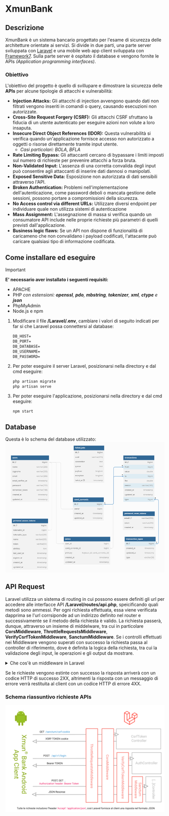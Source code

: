 # XmunBank
## Descrizione
XmunBank è un sistema bancario progettato per l'esame di sicurezza delle architetture orientate ai servizi. Si divide in due parti, una parte server sviluppata con [Laravel](https://laravel.com/) e una mobile web app client sviluppata con [Framework7](https://framework7.io/). Sulla parte server è ospitato il database e vengono fornite le APIs *(Application programming interfaces)*. 
### Obiettivo
L'obiettivo del progetto è quello di svillupare e dimostrare la sicurezza delle **APIs** per alcune tipologie di attacchi e vulnerabilità:
- **Injection Attacks:** Gli attacchi di injection avvengono quando dati non filtrati vengono inseriti in comandi o query, causando esecuzioni non autorizzate.
- **Cross-Site Request Forgery (CSRF):** Gli attacchi CSRF sfruttano la fiducia di un utente autenticato per eseguire azioni non volute a loro insaputa.
- **Insecure Direct Object References (IDOR):** Questa vulnerabilità si verifica quando un'applicazione fornisce accesso non autorizzato a oggetti o risorse direttamente tramite input utente.
  - *Casi particolari: BOLA, BFLA*
- **Rate Limiting Bypass:** Gli attaccanti cercano di bypassare i limiti imposti sul numero di richieste per prevenire attacchi a forza bruta.
- **Non-Validated Input:** L'assenza di una corretta convalida degli input può consentire agli attaccanti di inserire dati dannosi o manipolati.
- **Exposed Sensitive Data:** Esposizione non autorizzata di dati sensibili attraverso l'API.
- **Broken Authentication:** Problemi nell'implementazione dell'autenticazione, come password deboli o mancata gestione delle sessioni, possono portare a compromissioni della sicurezza.
- **No Access control via different URLs:** Utilizzare diversi endpoint per individuare quale non utilizza sistemi di autenticazione
- **Mass Assignment:** L'assegnazione di massa si verifica quando un consumatore API include nelle proprie richieste più parametri di quelli previsti dall'applicazione.
- **Business logic flaws:** Se un API non dispone di funzionalità di caricameno che non convalidano i payload codificati, l'attacante può caricare qualsiasi tipo di informazione codificata.

## Come installare ed eseguire
> [!IMPORTANT]
> **E' necessario aver installato i seguenti requisiti:**
> - APACHE
> - PHP *con estensioni: **openssl**, **pdo**, **mbstring**, **tokenizer**, **xml**, **ctype** e **json***
> - PhpMyAdmin
> - Node.js e npm

1. Modificare il file **/Laravel/.env**, cambiare i valori di seguito indicati per far si che Laravel possa connettersi al database:
   ```
   DB_HOST=
   DB_PORT=
   DB_DATABASE=
   DB_USERNAME=
   DB_PASSWORD=
   ```

1. Per poter eseguire il server Laravel, posizionarsi nella directory e dal cmd eseguire:
   ```
   php artisan migrate
   php artisan serve
   ```

1. Per poter eseguire l'applicazione, posizionarsi nella directory e dal cmd eseguire:
   ```
   npm start
   ```

## Database
Questa è lo schema del database utilizzato:
![Schema database](/assets/sqlScheme.png)

## API Request
Laravel utilizza un sistema di routing in cui possono essere definiti gli url per accedere alle interfacce API **/Laravel/routes/api.php**, speicificando quali metodi sono ammessi. Per ogni richiesta effettuata, essa viene verificata dapprima se l'url corrsiponde ad un indirizzo definito nel router e successivamente se il metodo della richiesta è valido.
La richiesta passerà, dunque, attraverso un insieme di middelware, tra cui in particolare **CorsMiddleware**, **ThrottleRequestsMiddleware**, **VerifyCsrfTokenMiddleware**, **SanctumMiddleware**. Se i controlli effettuati nei Middleware vengono superati con successo la richiesta passa al controller di riferimento, dove è definita la logica della richiesta, tra cui la validazione degli input, le operazioni e gli output da mostrare.
<details>
<summary>Che cos'è un middleware in Laravel</summary>
In Laravel, un middleware è uno strato intermedio tra una richiesta HTTP in ingresso e il kernel dell'applicazione. Questo strato intermedio può eseguire azioni sulla richiesta in arrivo o sulla risposta in uscita, fornendo un meccanismo per modificare o interrompere il flusso di esecuzione dell'applicazione.
Un middleware può essere utilizzato per eseguire varie operazioni, come l'autenticazione, l'autorizzazione, la gestione della cache, il logging, la manipolazione della richiesta o della risposta, e altro ancora. Laravel fornisce un sistema di middleware potente e flessibile che consente agli sviluppatori di personalizzare il comportamento dell'applicazione in vari punti del ciclo di vita della richiesta.
</details>

Se le richieste vengono estinte con successo la risposta arriverà con un codice HTTP di successo 2XX, altrimenti la risposta con un messaggio di errore verrà restituita al client con un codice HTTP di errore 4XX.

### Schema riassuntivo richieste APIs
![Schema database](/assets/apiRequest.png)
